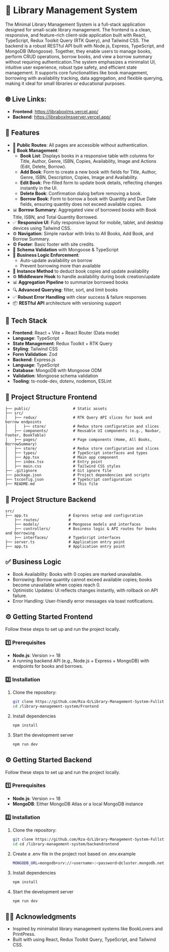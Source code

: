 # 📕 Library Management System

The Minimal Library Management System is a full-stack application designed for small-scale library management. The frontend is a clean, responsive, and feature-rich client-side application built with React, TypeScript, Redux Toolkit Query (RTK Query), and Tailwind CSS. The backend is a robust RESTful API built with Node.js, Express, TypeScript, and MongoDB (Mongoose). Together, they enable users to manage books, perform CRUD operations, borrow books, and view a borrow summary without requiring authentication.The system emphasizes a minimalist UI, intuitive user experience, robust type safety, and efficient state management. It supports core functionalities like book management, borrowing with availability tracking, data aggregation, and flexible querying, making it ideal for small libraries or educational purposes.

## 🌐 Live Links: 
- **Frontend**: https://libraboxlms.vercel.app/
- **Backend**: https://libraboxlmsserver.vercel.app/

## 🚀 Features

- 🔐 **Public Routes**: All pages are accessible without authentication.
- 🔄 **Book Management**:
  - **Book List**: Displays books in a responsive table with columns for Title, Author, Genre, ISBN, Copies, Availability, Image and Actions (Edit, Delete, Borrow).
  - **Add Book**: Form to create a new book with fields for Title, Author, Genre, ISBN, Description, Copies, Image and Availability.
  - **Edit Book**: Pre-filled form to update book details, reflecting changes instantly in the UI.
  - **Delete Book**: Confirmation dialog before removing a book.
  - **Borrow Book**: Form to borrow a book with Quantity and Due Date fields, ensuring quantity does not exceed available copies.
- 📊 **Borrow Summary**: Aggregated view of borrowed books with Book Title, ISBN, and Total Quantity Borrowed.
- ✅ **Responsive UI**: Fully responsive layout for mobile, tablet, and desktop devices using Tailwind CSS.
- ⚙️ **Navigation**: Simple navbar with links to All Books, Add Book, and Borrow Summary.
- ©️ **Footer**: Basic footer with site credits.
- 🔐 **Schema Validation** with Mongoose & TypeScript
- 🔄 **Business Logic Enforcement**:
  - Auto-update availability on borrow
  - Prevent borrowing more than available
- 🧠 **Instance Method** to deduct book copies and update availability
- ⚙️ **Middleware Hook** to handle availability during book creation/update
- 📊 **Aggregation Pipeline** to summarize borrowed books
- 🔍 **Advanced Querying**: filter, sort, and limit books
- ✅ **Robust Error Handling** with clear success & failure responses
- 📦 **RESTful API** architecture with versioning support

## 🧱 Tech Stack

- **Frontend**: React + Vite + React Router (Data mode)
- **Language**: TypeScript
- **State Management**: Redux Toolkit + RTK Query
- **Styling**: Tailwind CSS
- **Form Validation**: Zod
- **Backend**: Express.js
- **Language**: TypeScript
- **Database**: MongoDB with Mongoose ODM
- **Validation**: Mongoose schema validation
- **Tooling**: ts-node-dev, dotenv, nodemon, ESLint


## 📁 Project Structure Frontend

```plaintext
├── public/                   # Static assets
├── src/
│   ├── redux/                # RTK Query API slices for book and borrow endpoints
│   │   ├── store/            # Redux store configuration and slices
│   ├── components/           # Reusable UI components (e.g., Navbar, Footer, BookTable)
│   ├── pages/                # Page components (Home, All Books, BorrowSummary)
│   ├── store/                # Redux store configuration and slices
│   ├── types/                # TypeScript interfaces and types
│   ├── App.tsx               # Main app component
│   ├── index.tsx             # Entry point
│   ├── main.css              # Tailwind CSS styles
├── .gitignore                # Git ignore file
├── package.json              # Project dependencies and scripts
├── tsconfig.json             # TypeScript configuration
├── README.md                 # This file

```

## 📁 Project Structure Backend

```plaintext
src/
├── app.ts                  # Express setup and configuration
    ├── routes/             # 
    ├── models/             # Mongoose models and interfaces
    ├── controllers/        # Business logic & API routes for books and borrowing
    ├── interfaces/         # TypeScript interfaces
├── server.ts               # Application entry point
├── app.ts                  # Application entry point

```


## ✅ Business Logic
- Book Availability: Books with 0 copies are marked unavailable.
- Borrowing: Borrow quantity cannot exceed available copies; books become unavailable when copies reach 0.
- Optimistic Updates: UI reflects changes instantly, with rollback on API failure.
- Error Handling: User-friendly error messages via toast notifications.


## ⚙️ Getting Started Frontend

Follow these steps to set up and run the project locally.

### 1️⃣ Prerequisites

- **Node.js**: Version >= 18
- A running backend API (e.g., Node.js + Express + MongoDB) with endpoints for books and borrows.

### 2️⃣ Installation

1. Clone the repository:
   ```bash
   git clone https://github.com/Rza-O/Library-Management-System-Fullstack
   cd /library-management-system/Frontend
2. Install dependencies
    ```bash
    npm install
3. Start the development server
    ```bash
    npm run dev
    ```

## ⚙️ Getting Started Backend

Follow these steps to set up and run the project locally.

### 1️⃣ Prerequisites

- **Node.js**: Version >= 18
- **MongoDB**: Either MongoDB Atlas or a local MongoDB instance

### 2️⃣ Installation

1. Clone the repository:
   ```bash
   git clone https://github.com/Rza-O/Library-Management-System-Fullstack
   cd cd /library-management-system/backendrontend
2. Create a .env file in the project root based on .env.example

    ```bash
   MONGODB_URL=mongodb+srv://<username>:<password>@cluster.mongodb.net/dbname
   ```
3. Install dependencies
    ```bash
    npm install
4. Start the development server
    ```bash
    npm run dev
    ```


## 🙏🏽 Acknowledgments
- Inspired by minimalist library management systems like BookLovers and PrintPress.
- Built with  using React, Redux Toolkit Query, TypeScript, and Tailwind CSS.